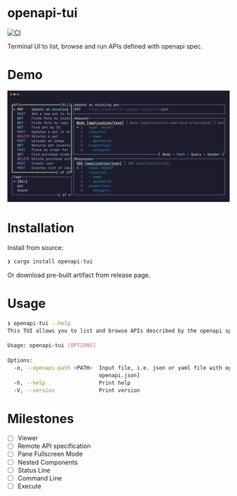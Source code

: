 # openapi-tui

[![CI](https://github.com/zaghaghi/openapi-tui/workflows/CI/badge.svg)](https://github.com/zaghaghi/openapi-tui/actions)

Terminal UI to list, browse and run APIs defined with openapi spec.

# Demo
![alt text](static/demo.gif)

# Installation
Install from source:
```bash
❯ cargo install openapi-tui
```
Or download pre-built artifact from release page.

# Usage
```bash
❯ openapi-tui --help
This TUI allows you to list and browse APIs described by the openapi specification.

Usage: openapi-tui [OPTIONS]

Options:
  -o, --openapi-path <PATH>  Input file, i.e. json or yaml file with openapi specification [default:
                             openapi.json]
  -h, --help                 Print help
  -V, --version              Print version
```

# Milestones
- [ ] Viewer
- [ ] Remote API specification
- [ ] Pane Fullscreen Mode
- [ ] Nested Components
- [ ] Status Line
- [ ] Command Line
- [ ] Execute 